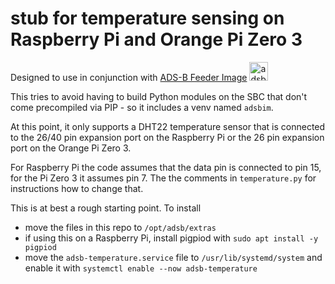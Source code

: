 # stub for temperature sensing on Raspberry Pi and Orange Pi Zero 3

Designed to use in conjunction with <a href="https://adsb.im/home">ADS-B Feeder Image</a> <a href="https://adsb.im/home"><img src="https://adsb.im/static/images/adsb.im.logo.png" height="30" alt="adsb.im homepage"></a>

This tries to avoid having to build Python modules on the SBC that don't come precompiled via PIP - so it includes a venv named `adsbim`.

At this point, it only supports a DHT22 temperature sensor that is connected to the 26/40 pin expansion port on the Raspberry Pi or the 26 pin expansion port on the Orange Pi Zero 3.

For Raspberry Pi the code assumes that the data pin is connected to pin 15, for the Pi Zero 3 it assumes pin 7. The the comments in `temperature.py` for instructions how to change that.

This is at best a rough starting point. To install
- move the files in this repo to `/opt/adsb/extras`
- if using this on a Raspberry Pi, install pigpiod with `sudo apt install -y pigpiod`
- move the `adsb-temperature.service` file to `/usr/lib/systemd/system` and enable it with `systemctl enable --now adsb-temperature`

